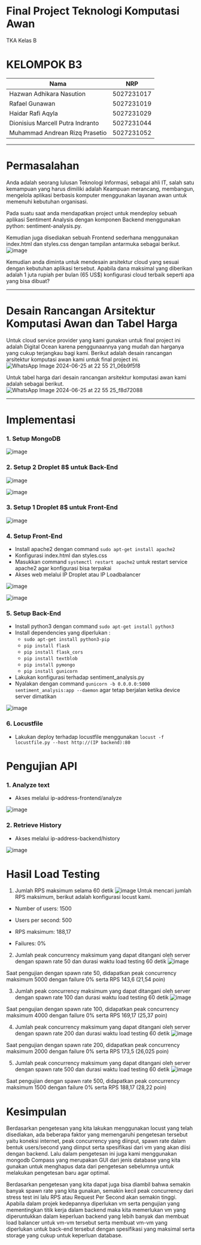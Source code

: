 # Final Project Teknologi Komputasi Awan
TKA Kelas B
# KELOMPOK B3 #
| Nama      | NRP         |
  |-----------|-------------|
  | Hazwan Adhikara Nasution | 5027231017   |
  | Rafael Gunawan | 5027231019  |  
  | Haidar Rafi Aqyla  | 5027231029  |
  | Dionisius Marcell Putra Indranto  | 5027231044  |
  | Muhammad Andrean Rizq Prasetio  | 5027231052  |

---
# Permasalahan #
Anda adalah seorang lulusan Teknologi Informasi, sebagai ahli IT, salah satu kemampuan yang harus dimiliki adalah Keampuan merancang, membangun, mengelola aplikasi berbasis komputer menggunakan layanan awan untuk memenuhi kebutuhan organisasi.

Pada suatu saat anda mendapatkan project untuk mendeploy sebuah aplikasi Sentiment Analysis dengan komponen Backend menggunakan python: sentiment-analysis.py.

Kemudian juga disediakan sebuah Frontend sederhana menggunakan index.html dan styles.css dengan tampilan antarmuka sebagai berikut.
![image](https://github.com/haidarRA/fp-tka/assets/149871906/eaad3cf1-0214-492a-b506-6882d98b5e53)

Kemudian anda diminta untuk mendesain arsitektur cloud yang sesuai dengan kebutuhan aplikasi tersebut. Apabila dana maksimal yang diberikan adalah 1 juta rupiah per bulan (65 US$) konfigurasi cloud terbaik seperti apa yang bisa dibuat?

---
# Desain Rancangan Arsitektur Komputasi Awan dan Tabel Harga #
Untuk cloud service provider yang kami gunakan untuk final project ini adalah Digital Ocean karena penggunaannya yang mudah dan harganya yang cukup terjangkau bagi kami.
Berikut adalah desain rancangan arsitektur komputasi awan kami untuk final project ini.
![WhatsApp Image 2024-06-25 at 22 55 21_06b9f5f8](https://github.com/v0rein/fp-tka/assets/143814923/c70fc200-9a0e-47f8-a206-59e63029af2e)

Untuk tabel harga dari desain rancangan arsitektur komputasi awan kami adalah sebagai berikut.
![WhatsApp Image 2024-06-25 at 22 55 25_f8d72088](https://github.com/v0rein/fp-tka/assets/143814923/da3e2c84-644c-4bf0-ac88-f524e88d4bab)

---
# Implementasi
### 1. Setup MongoDB
![image](https://github.com/haidarRA/fp-tka/assets/143814923/a3227ec5-13c0-41a4-859c-bddfe06cd3ff)

### 2. Setup 2 Droplet 8$ untuk Back-End
![image](https://github.com/v0rein/fp-tka/assets/143814923/bf75806d-f4ba-48d1-b360-4084ceb11622)

![image](https://github.com/v0rein/fp-tka/assets/143814923/379990eb-747a-43c8-a2ac-39adec756cb7)

### 3. Setup 1 Droplet 8$ untuk Front-End
![image](https://github.com/v0rein/fp-tka/assets/143814923/23e35837-6a4b-4465-974e-a12854ea0b81)

### 4. Setup Front-End
- Install apache2 dengan command `sudo apt-get install apache2`
- Konfigurasi index.html dan styles.css
- Masukkan command `systemctl restart apache2` untuk restart service apache2 agar konfigurasi bisa terpakai
- Akses web melalui IP Droplet atau IP Loadbalancer

![image](https://github.com/haidarRA/fp-tka/assets/143814923/3cd33dbb-4499-438b-8543-7244f6fe1f72)

![image](https://github.com/v0rein/fp-tka/assets/143814923/731324d4-027e-4733-bb5a-7d0b5d5888aa)

### 5. Setup Back-End
- Install python3 dengan command `sudo apt-get install python3`
- Install dependencies yang diperlukan :
  - `sudo apt-get install python3-pip`
  - `pip install flask`
  - `pip install flask_cors`
  - `pip install textblob`
  - `pip install pymongo`
  - `pip install gunicorn`
- Lakukan konfigurasi terhadap sentiment_analysis.py
- Nyalakan dengan command `gunicorn -b 0.0.0.0:5000 sentiment_analysis:app --daemon` agar tetap berjalan ketika device server dimatikan

![image](https://github.com/v0rein/fp-tka/assets/143814923/0f675575-e283-4fc0-82ae-f6185d95401c)

### 6. Locustfile
- Lakukan deploy terhadap locustfile menggunakan `locust -f locustfile.py --host http://(IP backend):80`

# Pengujian API

### 1. Analyze text
- Akses melalui ip-address-frontend/analyze

![image](https://github.com/haidarRA/fp-tka/assets/143814923/711f59ab-c788-4568-9431-cd42f25b3622)

### 2. Retrieve History
- Akses melalui ip-address-backend/history

![image](https://github.com/haidarRA/fp-tka/assets/143814923/3249bb87-a5e8-44fc-9798-334e31b184f5)

# Hasil Load Testing
1. Jumlah RPS maksimum selama 60 detik
![image](https://github.com/v0rein/fp-tka/assets/143814923/4ea5da57-d61c-4976-ad88-41833770eb12)
Untuk mencari jumlah RPS maksimum, berikut adalah konfigurasi locust kami.

* Number of users: 1500

* Users per second: 500

* RPS maksimum: 188,17

* Failures: 0%

2. Jumlah peak concurrency maksimum yang dapat ditangani oleh server dengan spawn rate 50 dan durasi waktu load testing 60 detik
![image](https://github.com/v0rein/fp-tka/assets/143814923/20663ddf-5df3-4745-8417-55232ffd5c8b)

Saat pengujian dengan spawn rate 50, didapatkan peak concurrency maksimum 5000 dengan failure 0% serta RPS 143,6 (21,54 poin)

3. Jumlah peak concurrency maksimum yang dapat ditangani oleh server dengan spawn rate 100 dan durasi waktu load testing 60 detik
![image](https://github.com/v0rein/fp-tka/assets/143814923/75d6a565-0c04-4274-b3f4-efc2d8cc8975)

Saat pengujian dengan spawn rate 100, didapatkan peak concurrency maksimum 4000 dengan failure 0% serta RPS 169,17 (25,37 poin)

4. Jumlah peak concurrency maksimum yang dapat ditangani oleh server dengan spawn rate 200 dan durasi waktu load testing 60 detik
![image](https://github.com/v0rein/fp-tka/assets/143814923/2b953e8e-9c92-4dd2-a15f-af23eaff666f)

Saat pengujian dengan spawn rate 200, didapatkan peak concurrency maksimum 2000 dengan failure 0% serta RPS 173,5 (26,025 poin)

5. Jumlah peak concurrency maksimum yang dapat ditangani oleh server dengan spawn rate 500 dan durasi waktu load testing 60 detik
![image](https://github.com/v0rein/fp-tka/assets/143814923/4ea5da57-d61c-4976-ad88-41833770eb12)

Saat pengujian dengan spawn rate 500, didapatkan peak concurrency maksimum 1500 dengan failure 0% serta RPS 188,17 (28,22 poin)
# Kesimpulan
Berdasarkan pengetesan yang kita lakukan menggunakan locust yang telah disediakan, ada beberapa faktor yang memengaruhi pengetesan tersebut yaitu koneksi internet, peak concurrency yang diinput, spawn rate dalam bentuk users/second yang diinput serta spesifikasi dari vm yang akan diisi dengan backend. Lalu dalam pengetesan ini juga kami menggunakan mongodb Compass yang merupakan GUI dari jenis database yang kita gunakan untuk menghapus data dari pengetesan sebelumnya untuk melakukan pengetesan baru agar optimal.

Berdasarkan pengetesan yang kita dapat juga bisa diambil bahwa semakin banyak spawn rate yang kita gunakan, semakin kecil peak concurrency dari stress test ini lalu RPS atau Request Per Second akan semakin tinggi.
Apabila dalam projek kedepannya diperlukan vm serta pengujian yang mementingkan titik kerja dalam backend maka kita memerlukan vm yang diperuntukkan dalam keperluan backend yang lebih banyak dan membuat load balancer untuk vm-vm tersebut serta membuat vm-vm yang diperlukan untuk back-end tersebut dengan spesifikasi yang maksimal serta storage yang cukup untuk keperluan database.
